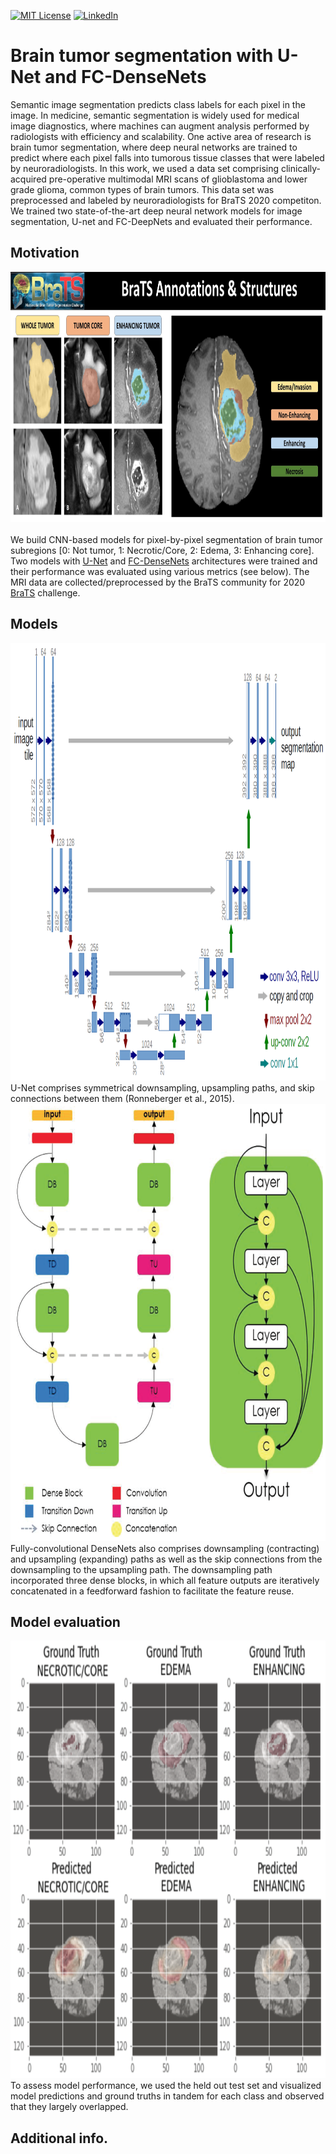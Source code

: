 <!-- PROJECT SHIELDS -->
[![MIT License][license-shield]][license-url]
[![LinkedIn][linkedin-shield]][linkedin-url]


# Brain tumor segmentation with U-Net and FC-DenseNets
Semantic image segmentation predicts class labels for each pixel in the image. In medicine, semantic segmentation is widely used for medical image diagnostics, where machines can augment analysis performed by radiologists with efficiency and scalability. One active area of research is brain tumor segmentation, where deep neural networks are trained to predict where each pixel falls into tumorous tissue classes that were labeled by neuroradiologists. In this work, we used a data set comprising clinically-acquired pre-operative multimodal MRI scans of glioblastoma and lower grade glioma, common types of brain tumors. This data set was preprocessed and labeled by neuroradiologists for BraTS 2020 competiton. We trained two state-of-the-art deep neural network models for image segmentation, U-net and FC-DeepNets and evaluated their performance.

## Motivation
<div align="center">
<a href="https://github.com/parkjlearning/BrainTumorSegmentation/blob/master/Final_Report_Brain_tumor_segmentation_on_multimodal_MRI_scans_with_deep_learning.pdf">
<img src="https://github.com/parkjlearning/BrainTumorSegmentation/blob/master/snapshots/Fig4_BraTS_annotations_structures.jpeg" style="width:900px;height:400px;"></a>
<div align="left">
<br> We build CNN-based models for pixel-by-pixel segmentation of brain tumor subregions [0: Not tumor, 1: Necrotic/Core, 2: Edema, 3: Enhancing core]. Two models with 
<a href="https://arxiv.org/pdf/1505.04597.pdf">U-Net</a> and <a href="https://arxiv.org/pdf/1611.09326.pdf">FC-DenseNets</a> architectures were trained and their performance was evaluated using various metrics (see below). The MRI data are collected/preprocessed by the BraTS community for 2020 <a href="https://www.med.upenn.edu/cbica/brats2020/data.html">BraTS</a> challenge.  

## Models
<div align="center">
<a href="https://github.com/parkjlearning/BrainTumorSegmentation/blob/master/Final_Report_Brain_tumor_segmentation_on_multimodal_MRI_scans_with_deep_learning.pdf">
<img src="https://github.com/parkjlearning/BrainTumorSegmentation/blob/master/snapshots/Fig8_U-Net_architecture.png" style="width:850px;height:700px;"></a>
<div align="left">
U-Net comprises symmetrical downsampling, upsampling paths, and skip connections between them (Ronneberger et al., 2015).
<div align="center">
<a href="https://github.com/parkjlearning/BrainTumorSegmentation/blob/master/Final_Report_Brain_tumor_segmentation_on_multimodal_MRI_scans_with_deep_learning.pdf">
<img src="https://github.com/parkjlearning/BrainTumorSegmentation/blob/master/snapshots/Fig12_FC-DenseNets_architecture.png" style="width:750px;height:700px;"></a>
<div align="left">
Fully-convolutional DenseNets also comprises downsampling (contracting) and upsampling (expanding) paths as well as the skip connections from the downsampling to the upsampling path. The downsampling path incorporated three dense blocks, in which all feature outputs are iteratively concatenated in a feedforward fashion to facilitate the feature reuse. 
  
## Model evaluation 
<div align="center">
<a href="https://github.com/parkjlearning/BrainTumorSegmentation/blob/master/Final_Report_Brain_tumor_segmentation_on_multimodal_MRI_scans_with_deep_learning.pdf">
<img src="https://github.com/parkjlearning/BrainTumorSegmentation/blob/master/snapshots/Fig10_goundtruth_prediction.png" style="width:950px;height:700px;"></a>
<div align="left">
To assess model performance, we used the held out test set and visualized model predictions and ground truths in tandem for each class and observed that they largely overlapped.   
  
  



## Additional info. 



<!-- MARKDOWN LINKS & IMAGES -->
[license-shield]: https://img.shields.io/github/license/othneildrew/Best-README-Template.svg?style=for-the-badge
[license-url]: https://github.com/parkjlearning/covid19_forecasting/blob/main/LICENSE.txt
[linkedin-shield]: https://img.shields.io/badge/-LinkedIn-black.svg?style=for-the-badge&logo=linkedin&colorB=555
[linkedin-url]: https://linkedin.com/in/juncholpark

